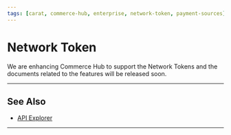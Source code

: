 ```yaml
---
tags: [carat, commerce-hub, enterprise, network-token, payment-sources]
---
```



# Network Token

We are enhancing Commerce Hub to support the Network Tokens and the documents related to the features will be released soon.

---

## See Also

- [API Explorer](../api/?type=post&path=/payments/v1/charges)

---